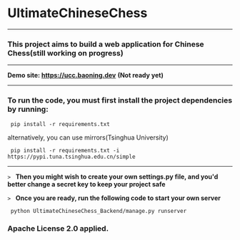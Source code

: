 # UltimateChineseChess
****

### This project aims to build a web application for Chinese Chess(still working on progress)
****
**Demo site: https://ucc.baoning.dev** **(Not ready yet)**
****
### To run the code, you must first install the project dependencies by running:
     pip install -r requirements.txt
alternatively, you can use mirrors(Tsinghua University)     

     pip install -r requirements.txt -i https://pypi.tuna.tsinghua.edu.cn/simple
****
`>
`
**Then you might wish to create your own settings.py file, and you'd better change a secret key to keep your project safe**     

`>
`
**Once you are ready, run the following code to start your own server**

     python UltimateChineseChess_Backend/manage.py runserver
### Apache License 2.0 applied.